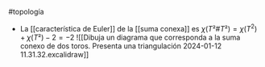 #topología

- La [[característica de Euler]] de la [[suma conexa]] es $\chi (T² \# T²) = \chi(T^2) + \chi(T²) - 2 = -2$
![[Dibuja un diagrama que corresponda a la suma conexo de dos toros. Presenta una triangulación 2024-01-12 11.31.32.excalidraw]]
